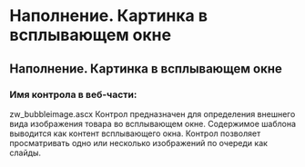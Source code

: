 ﻿---
description: 2.4.7
---
# Наполнение. Картинка в всплывающем окне
## Наполнение. Картинка в всплывающем окне
### Имя контрола в веб-части: 
zw_bubbleimage.ascx
Контрол предназначен для определения внешнего вида изображения товара во всплывающем окне. 
Содержимое шаблона выводится как контент всплывающего окна.
Контрол позволяет просматривать одно или несколько изображений по очереди как слайды.

